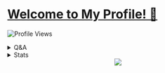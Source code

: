 # [Welcome to My Profile! 👋](https://slavmnzz.dev)
![Profile Views](https://hits.seeyoufarm.com/api/count/incr/badge.svg?url=https://github.com/slavmnzz/&title=Profile%20Views)


<details>
  <summary>Q&A</summary>

Q | A
--- | --- 
**My Computer(s)**  | `MacBook Pro M2 14"`, `MacBook Pro 2019 16" (Main)`, `MacBook Pro 2017 13"`
**Editor**  | `Visual Studio Code`
**Platforms I develop for** | `Desktop, Mobile, Web, CLI`
**My Favorite Languages**  | `PHP, C++, JS, Python, Go, Swift`

</details>

<details>
  <summary>Stats</summary>

<table align="center">
    <tr>
        <td align="center"><img src="https://github-readme-stats.vercel.app/api?username=slavmnzz&show_icons=true&theme=radical" /></td>
    </tr>
    <tr>
        <td align="center"><img src="https://github-readme-stats.vercel.app/api/top-langs/?username=slavmnzz&theme=radical&layout=compact" /></td>
    </tr>
</table>

</details>
<div align="center">
<img src="https://spotify-github-profile.vercel.app/api/view?uid=ar5xr05io7p2lrvlzz8cgpz7f&cover_image=false)" />
  </div>
